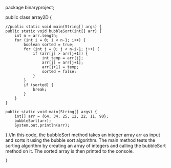 package binaryproject;

public class array2D {

	//public static void main(String[] args) {
	public static void bubbleSort(int[] arr) {
        int n = arr.length;
        for (int i = 0; i < n-1; i++) {
            boolean sorted = true;
            for (int j = 0; j < n-i-1; j++) {
                if (arr[j] > arr[j+1]) {
                    int temp = arr[j];
                    arr[j] = arr[j+1];
                    arr[j+1] = temp;
                    sorted = false;
                }
            }
            if (sorted) {
                break;
            }
        }
    }
  
    public static void main(String[] args) {
        int[] arr = {64, 34, 25, 12, 22, 11, 90};
        bubbleSort(arr);
        System.out.println(arr);
    
}
//In this code, the bubbleSort method takes an integer array arr as input and sorts it using the bubble sort algorithm. The main method tests the sorting algorithm by creating an array of integers and calling the bubbleSort method on it. The sorted array is then printed to the console.





		

	}


